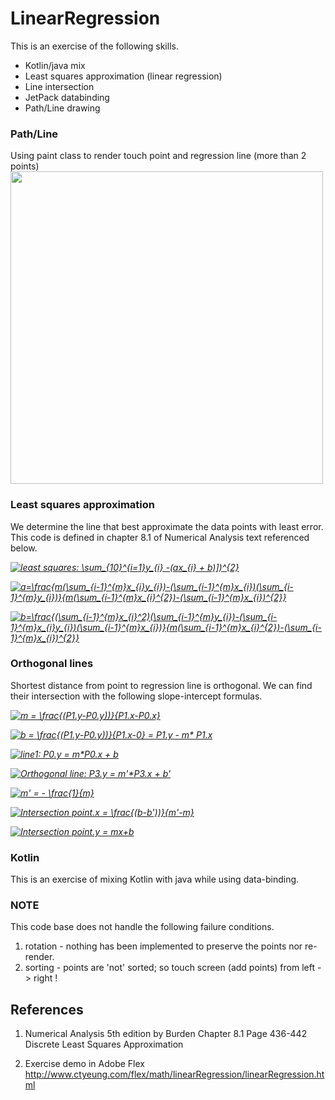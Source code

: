 # LinearRegression
This is an exercise of the following skills.
- Kotlin/java mix 
- Least squares approximation (linear regression) 
- Line intersection
- JetPack databinding
- Path/Line drawing 

### Path/Line
Using paint class to render touch point and regression line (more than 2 points)
<img width="500" src="https://user-images.githubusercontent.com/1282659/53699693-c038d800-3db0-11e9-9fe2-217c47332fb6.png">

### Least squares approximation
We determine the line that best approximate the data points with least error.  This code is defined in chapter 8.1 of Numerical Analysis text referenced below.

<em><a href="https://www.codecogs.com/eqnedit.php?latex=least&space;squares:&space;\sum_{10}^{i=1}y_{i}&space;-(ax_{i}&space;&plus;&space;b)])^{2}" target="_blank"><img src="https://latex.codecogs.com/gif.latex?least&space;squares:&space;\sum_{10}^{i=1}y_{i}&space;-(ax_{i}&space;&plus;&space;b)])^{2}" title="least squares: \sum_{10}^{i=1}y_{i} -(ax_{i} + b)])^{2}" /></a></em>

<em><a href="https://www.codecogs.com/eqnedit.php?latex=a=\frac{m(\sum_{i-1}^{m}x_{i}y_{i})-(\sum_{i-1}^{m}x_{i})(\sum_{i-1}^{m}y_{i})}{m(\sum_{i-1}^{m}x_{i}^{2})-(\sum_{i-1}^{m}x_{i})^{2}}" target="_blank"><img src="https://latex.codecogs.com/gif.latex?a=\frac{m(\sum_{i-1}^{m}x_{i}y_{i})-(\sum_{i-1}^{m}x_{i})(\sum_{i-1}^{m}y_{i})}{m(\sum_{i-1}^{m}x_{i}^{2})-(\sum_{i-1}^{m}x_{i})^{2}}" title="a=\frac{m(\sum_{i-1}^{m}x_{i}y_{i})-(\sum_{i-1}^{m}x_{i})(\sum_{i-1}^{m}y_{i})}{m(\sum_{i-1}^{m}x_{i}^{2})-(\sum_{i-1}^{m}x_{i})^{2}}" /></a></em>

<em><a href="https://www.codecogs.com/eqnedit.php?latex=b=\frac{(\sum_{i-1}^{m}x_{i}^2)(\sum_{i-1}^{m}y_{i})-(\sum_{i-1}^{m}x_{i}y_{i})(\sum_{i-1}^{m}x_{i})}{m(\sum_{i-1}^{m}x_{i}^{2})-(\sum_{i-1}^{m}x_{i})^{2}}" target="_blank"><img src="https://latex.codecogs.com/gif.latex?b=\frac{(\sum_{i-1}^{m}x_{i}^2)(\sum_{i-1}^{m}y_{i})-(\sum_{i-1}^{m}x_{i}y_{i})(\sum_{i-1}^{m}x_{i})}{m(\sum_{i-1}^{m}x_{i}^{2})-(\sum_{i-1}^{m}x_{i})^{2}}" title="b=\frac{(\sum_{i-1}^{m}x_{i}^2)(\sum_{i-1}^{m}y_{i})-(\sum_{i-1}^{m}x_{i}y_{i})(\sum_{i-1}^{m}x_{i})}{m(\sum_{i-1}^{m}x_{i}^{2})-(\sum_{i-1}^{m}x_{i})^{2}}" /></a></em>

### Orthogonal lines
Shortest distance from point to regression line is orthogonal.  We can find their intersection with the following slope-intercept formulas.

<em><a href="https://www.codecogs.com/eqnedit.php?latex=m&space;=&space;\frac{(P1.y-P0.y))}{P1.x-P0.x}" target="_blank"><img src="https://latex.codecogs.com/gif.latex?m&space;=&space;\frac{(P1.y-P0.y))}{P1.x-P0.x}" title="m = \frac{(P1.y-P0.y))}{P1.x-P0.x}" /></a></em>

<em><a href="https://www.codecogs.com/eqnedit.php?latex=b&space;=&space;\frac{(P1.y-P0.y))}{P1.x-0}&space;=&space;P1.y&space;-&space;m*&space;P1.x" target="_blank"><img src="https://latex.codecogs.com/gif.latex?b&space;=&space;\frac{(P1.y-P0.y))}{P1.x-0}&space;=&space;P1.y&space;-&space;m*&space;P1.x" title="b = \frac{(P1.y-P0.y))}{P1.x-0} = P1.y - m* P1.x" /></a></em>


<em><a href="https://www.codecogs.com/eqnedit.php?latex=line1:&space;P0.y&space;=&space;m*P0.x&space;&plus;&space;b" target="_blank"><img src="https://latex.codecogs.com/gif.latex?line1:&space;P0.y&space;=&space;m*P0.x&space;&plus;&space;b" title="line1: P0.y = m*P0.x + b" /></a></em>


<em><a href="https://www.codecogs.com/eqnedit.php?latex=Orthogonal&space;line:&space;P3.y&space;=&space;m'*P3.x&space;&plus;&space;b'" target="_blank"><img src="https://latex.codecogs.com/gif.latex?Orthogonal&space;line:&space;P3.y&space;=&space;m'*P3.x&space;&plus;&space;b'" title="Orthogonal line: P3.y = m'*P3.x + b'" /></a></em>


<em><a href="https://www.codecogs.com/eqnedit.php?latex=m'&space;=&space;-&space;\frac{1}{m}" target="_blank"><img src="https://latex.codecogs.com/gif.latex?m'&space;=&space;-&space;\frac{1}{m}" title="m' = - \frac{1}{m}" /></a></em>


<em><a href="https://www.codecogs.com/eqnedit.php?latex=Intersection&space;point.x&space;=&space;\frac{(b-b'))}{m'-m}" target="_blank"><img src="https://latex.codecogs.com/gif.latex?Intersection&space;point.x&space;=&space;\frac{(b-b'))}{m'-m}" title="Intersection point.x = \frac{(b-b'))}{m'-m}" /></a></em>


<em><a href="https://www.codecogs.com/eqnedit.php?latex=Intersection&space;point.y&space;=&space;mx&plus;b" target="_blank"><img src="https://latex.codecogs.com/gif.latex?Intersection&space;point.y&space;=&space;mx&plus;b" title="Intersection point.y = mx+b" /></a></em>

### Kotlin
This is an exercise of mixing Kotlin with java while using data-binding.

### NOTE
This code base does not handle the following failure conditions.
1. rotation - nothing has been implemented to preserve the points nor re-render.
2. sorting - points are 'not' sorted; so touch screen (add points) from left -> right !

## References

1. Numerical Analysis 5th edition by Burden 
   Chapter 8.1 Page 436-442 Discrete Least Squares Approximation
    
2. Exercise demo in Adobe Flex
   http://www.ctyeung.com/flex/math/linearRegression/linearRegression.html
   

